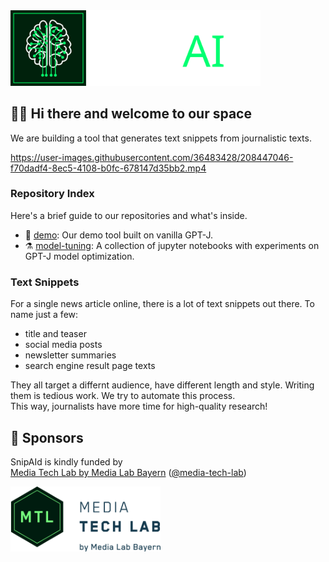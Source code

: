 <img src="/profile/snipaid.png" width="400px" />

## ✍🏼 Hi there and welcome to our space 

We are building a tool that generates text snippets from journalistic texts.

https://user-images.githubusercontent.com/36483428/208447046-f70dadf4-8ec5-4108-b0fc-678147d35bb2.mp4

### Repository Index

Here's a brief guide to our repositories and what's inside.

- 📃 [demo](https://github.com/snipaid-nlg/demo): Our demo tool built on vanilla GPT-J.
- ⚗️ [model-tuning](https://github.com/snipaid-nlg/model-tuning): A collection of jupyter notebooks with experiments on GPT-J model optimization.

### Text Snippets

For a single news article online, there is a lot of text snippets out there. To name just a few:

- title and teaser
- social media posts
- newsletter summaries
- search engine result page texts

They all target a differnt audience, have different length and style.
Writing them is tedious work. We try to automate this process. \
This way, journalists have more time for high-quality research!

## 💸 Sponsors

SnipAId is kindly funded by \
<a href="https://media-tech-lab.com">Media Tech Lab by Media Lab Bayern</a> (<a href="https://github.com/media-tech-lab">@media-tech-lab</a>)

<img src="https://github.com/media-tech-lab/.github/blob/main/assets/mtl-powered-by.png" width="240" title="Media Tech Lab powered by logo">
